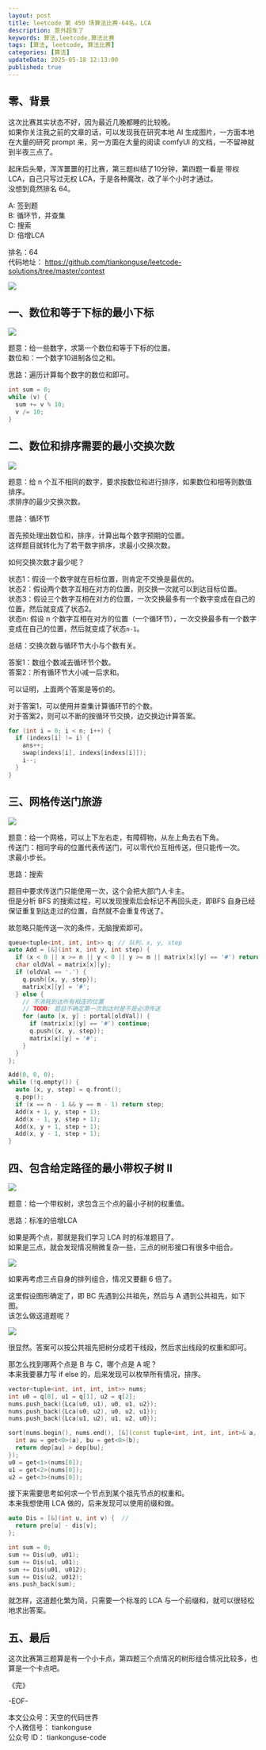 ```yaml
---
layout: post
title: leetcode 第 450 场算法比赛-64名，LCA
description: 意外超车了  
keywords: 算法,leetcode,算法比赛
tags: [算法, leetcode, 算法比赛]
categories: [算法]
updateData: 2025-05-18 12:13:00
published: true
---
```




## 零、背景


这次比赛其实状态不好，因为最近几晚都睡的比较晚。  
如果你关注我之前的文章的话，可以发现我在研究本地 AI 生成图片，一方面本地在大量的研究 prompt 来，另一方面在大量的阅读 comfyUI 的文档，一不留神就到半夜三点了。  


起床后头晕，浑浑噩噩的打比赛，第三题纠结了10分钟，第四题一看是 带权LCA，自己只写过无权 LCA，于是各种魔改，改了半个小时才通过。  
没想到竟然排名 64。  


A: 签到题    
B: 循环节，并查集    
C: 搜索  
D: 倍增LCA    


排名：64     
代码地址： https://github.com/tiankonguse/leetcode-solutions/tree/master/contest  



![](https://res2025.tiankonguse.com/images/2025/05/18/003.png)  



## 一、数位和等于下标的最小下标


![](https://res2025.tiankonguse.com/images/2025/05/18/004.png)  


题意：给一些数字，求第一个数位和等于下标的位置。  
数位和：一个数字10进制各位之和。  


思路：遍历计算每个数字的数位和即可。  


```cpp
int sum = 0;
while (v) {
  sum += v % 10;
  v /= 10;
}
```




## 二、数位和排序需要的最小交换次数  


![](https://res2025.tiankonguse.com/images/2025/05/18/005.png)  


题意：给 n 个互不相同的数字，要求按数位和进行排序，如果数位和相等则数值排序。  
求排序的最少交换次数。  


思路：循环节  


首先预处理出数位和，排序，计算出每个数字预期的位置。  
这样题目就转化为了若干数字排序，求最小交换次数。  


如何交换次数才最少呢？  


状态1：假设一个数字就在目标位置，则肯定不交换是最优的。  
状态2：假设两个数字互相在对方的位置，则交换一次就可以到达目标位置。  
状态3：假设三个数字互相在对方的位置，一次交换最多有一个数字变成在自己的位置，然后就变成了状态2。  
状态n: 假设 n 个数字互相在对方的位置（一个循环节），一次交换最多有一个数字变成在自己的位置，然后就变成了状态`n-1`。  


总结：交换次数与循环节大小与个数有关。  


答案1：数组个数减去循环节个数。  
答案2：所有循环节大小减一后求和。  


可以证明，上面两个答案是等价的。  


对于答案1，可以使用并查集计算循环节的个数。  
对于答案2，则可以不断的按循环节交换，边交换边计算答案。  


```cpp
for (int i = 0; i < n; i++) {
  if (indexs[i] != i) {
    ans++;
    swap(indexs[i], indexs[indexs[i]]);
    i--;
  }
}
```


## 三、网格传送门旅游  


![](https://res2025.tiankonguse.com/images/2025/05/18/006.png)  


题意：给一个网格，可以上下左右走，有障碍物，从左上角去右下角。  
传送门：相同字母的位置代表传送门，可以零代价互相传送，但只能传一次。  
求最小步长。  



思路：搜索  


题目中要求传送门只能使用一次，这个会把大部门人卡主。  
但是分析 BFS 的搜索过程，可以发现搜索后会标记不再回头走，即BFS 自身已经保证重复到达走过的位置，自然就不会重复传送了。  


故忽略只能传送一次的条件，无脑搜索即可。  


```cpp
queue<tuple<int, int, int>> q; // 队列，x, y, step
auto Add = [&](int x, int y, int step) {
  if (x < 0 || x >= n || y < 0 || y >= m || matrix[x][y] == '#') return;
  char oldVal = matrix[x][y];
  if (oldVal == '.') {
    q.push({x, y, step});
    matrix[x][y] = '#';
  } else {
    // 不消耗到达所有相连的位置
    // TODO: 题目不确定第一次到达时是不是必须传送
    for (auto [x, y] : portal[oldVal]) {
      if (matrix[x][y] == '#') continue;
      q.push({x, y, step});
      matrix[x][y] = '#';
    }
  }
};

Add(0, 0, 0);
while (!q.empty()) {
  auto [x, y, step] = q.front();
  q.pop();
  if (x == n - 1 && y == m - 1) return step;
  Add(x + 1, y, step + 1);
  Add(x - 1, y, step + 1);
  Add(x, y + 1, step + 1);
  Add(x, y - 1, step + 1);
}
```


## 四、包含给定路径的最小带权子树 II  


![](https://res2025.tiankonguse.com/images/2025/05/18/007.png)  


题意：给一个带权树，求包含三个点的最小子树的权重值。  


思路：标准的倍增LCA  


如果是两个点，那就是我们学习 LCA 时的标准题目了。  
如果是三点，就会发现情况稍微复杂一些，三点的树形接口有很多中组合。  


![](https://res2025.tiankonguse.com/images/2025/05/18/001.png)  


如果再考虑三点自身的排列组合，情况又要翻 6 倍了。    


这里假设图形确定了，即 BC 先遇到公共祖先，然后与 A 遇到公共祖先，如下图。  
该怎么做这道题呢？  



![](https://res2025.tiankonguse.com/images/2025/05/18/002.png)  



很显然。答案可以按公共祖先把树分成若干线段，然后求出线段的权重和即可。   


那怎么找到哪两个点是 B 与 C，哪个点是 A 呢？  
本来我要暴力写 if else 的，后来发现可以枚举所有情况，排序。  


```cpp
vector<tuple<int, int, int, int>> nums;
int u0 = q[0], u1 = q[1], u2 = q[2];
nums.push_back({Lca(u0, u1), u0, u1, u2});
nums.push_back({Lca(u0, u2), u0, u2, u1});
nums.push_back({Lca(u1, u2), u1, u2, u0});

sort(nums.begin(), nums.end(), [&](const tuple<int, int, int, int>& a, const tuple<int, int, int, int>& b) {
  int au = get<0>(a), bu = get<0>(b);
  return dep[au] > dep[bu];
});
u0 = get<1>(nums[0]); 
u1 = get<2>(nums[0]);
u2 = get<3>(nums[0]);
```


接下来需要思考如何求一个节点到某个祖先节点的权重和。    
本来我想使用 LCA 做的，后来发现可以使用前缀和做。  


```cpp
auto Dis = [&](int u, int v) {  //
  return pre[u] - dis[v];
};

int sum = 0;
sum += Dis(u0, u01);
sum += Dis(u1, u01);
sum += Dis(u01, u012);
sum += Dis(u2, u012);
ans.push_back(sum);
```


就怎样，这道题化繁为简，只需要一个标准的 LCA 与一个前缀和，就可以很轻松地求出答案。  


## 五、最后   


这次比赛第三题算是有一个小卡点，第四题三个点情况的树形组合情况比较多，也算是一个卡点吧。  





《完》  


-EOF-  


本文公众号：天空的代码世界  
个人微信号： tiankonguse  
公众号 ID： tiankonguse-code  
